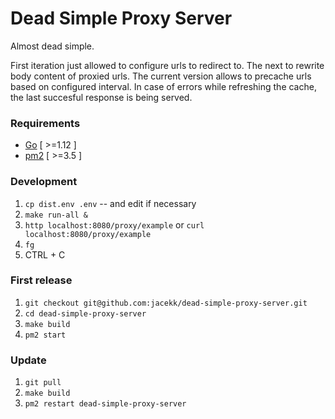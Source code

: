 # Dead Simple Proxy Server

Almost dead simple.

First iteration just allowed to configure urls to redirect to.
The next to rewrite body content of proxied urls.
The current version allows to precache urls based on configured interval.
In case of errors while refreshing the cache, the last succesful response is being served.

### Requirements

* [Go](https://golang.org/doc/install) [ >=1.12 ]
* [pm2](https://pm2.keymetrics.io/) [ >=3.5 ]

### Development

1. `cp dist.env .env` -- and edit if necessary
1. `make run-all &`
1. `http localhost:8080/proxy/example` or `curl localhost:8080/proxy/example`
1. `fg`
1. CTRL + C

### First release

1. `git checkout git@github.com:jacekk/dead-simple-proxy-server.git`
1. `cd dead-simple-proxy-server`
1. `make build`
1. `pm2 start`

### Update

1. `git pull`
1. `make build`
1. `pm2 restart dead-simple-proxy-server`
